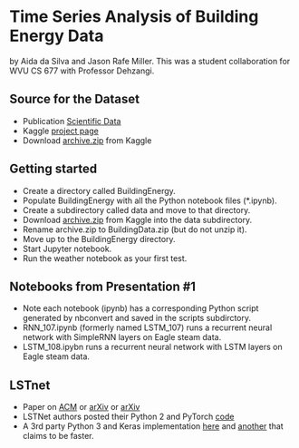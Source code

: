# Time Series Analysis of Building Energy Data
by Aida da Silva and Jason Rafe Miller.
This was a student collaboration for WVU CS 677 with Professor Dehzangi.


## Source for the Dataset

* Publication [Scientific Data](https://www.nature.com/articles/s41597-020-00712-x)
* Kaggle [project page](https://www.kaggle.com/claytonmiller/buildingdatagenomeproject2)
* Download [archive.zip](https://www.kaggle.com/claytonmiller/buildingdatagenomeproject2/download) from Kaggle

## Getting started
* Create a directory called BuildingEnergy.
* Populate BuildingEnergy with all the Python notebook files (*.ipynb).
* Create a subdirectory called data and move to that directory.
* Download [archive.zip](https://www.kaggle.com/claytonmiller/buildingdatagenomeproject2/download) 
from Kaggle into the data subdirectory.
* Rename archive.zip to BuildingData.zip (but do not unzip it).
* Move up to the BuildingEnergy directory.
* Start Jupyter notebook.
* Run the weather notebook as your first test.

## Notebooks from Presentation #1
* Note each notebook (ipynb) has a corresponding Python script generated by nbconvert and saved in the scripts subdirctory.
* RNN_107.ipynb (formerly named LSTM_107) runs a recurrent neural network with SimpleRNN layers on Eagle steam data.
* LSTM_108.ipybn runs a recurrent neural network with LSTM layers on Eagle steam data.

## LSTnet
* Paper on [ACM](https://dl.acm.org/doi/abs/10.1145/3209978.3210006)
or [arXiv](https://arxiv.org/abs/1703.07015) or [arXiv](https://arxiv.org/pdf/1703.07015.pdf)
* LSTNet authors posted their Python 2 and PyTorch [code](https://github.com/laiguokun/LSTNet)
* A 3rd party Python 3 and Keras implementation [here](https://github.com/fbadine/LSTNet) and [another](https://github.com/Lorne0/LSTNet_keras) that claims to be faster.
